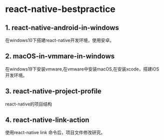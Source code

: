 # react-native-bestpractice

## 1. react-native-android-in-windows
在windows10下搭建react-native开发环境，使用安卓。

## 2. macOS-in-vmmare-in-windows
在windows19下安装vmware,在vmware中安装macOS,在安装xcode，搭建iOS开发环境。

## 3. react-native-project-profile

react-native的项目结构

## 4. react-native-link-action
使用react-native link 命令后，项目文件修改研究。